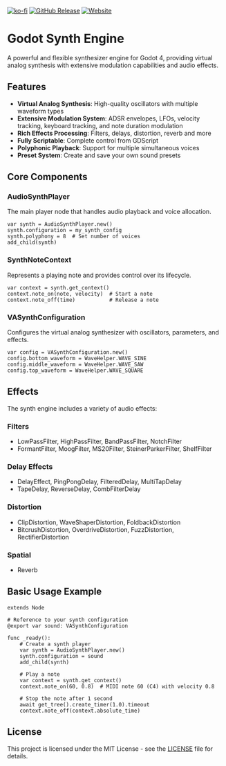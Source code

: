 [![ko-fi](https://ko-fi.com/img/githubbutton_sm.svg)](https://ko-fi.com/O5O21BTCOZ) [![GitHub Release](https://img.shields.io/github/v/release/eclipsinglines/godotsynth?style=for-the-badge)](https://github.com/EclipsingLines/GodotSynth/releases) [![Website](https://img.shields.io/website?url=https%3A%2F%2Feclipsinglines.github.io%2FGodotSynth%2F&style=for-the-badge)](https://eclipsinglines.github.io/GodotSynth/)


# Godot Synth Engine

A powerful and flexible synthesizer engine for Godot 4, providing virtual analog synthesis with extensive modulation capabilities and audio effects.

## Features

- **Virtual Analog Synthesis**: High-quality oscillators with multiple waveform types
- **Extensive Modulation System**: ADSR envelopes, LFOs, velocity tracking, keyboard tracking, and note duration modulation
- **Rich Effects Processing**: Filters, delays, distortion, reverb and more
- **Fully Scriptable**: Complete control from GDScript
- **Polyphonic Playback**: Support for multiple simultaneous voices
- **Preset System**: Create and save your own sound presets

## Core Components

### AudioSynthPlayer

The main player node that handles audio playback and voice allocation.

```gdscript
var synth = AudioSynthPlayer.new()
synth.configuration = my_synth_config
synth.polyphony = 8  # Set number of voices
add_child(synth)
```

### SynthNoteContext

Represents a playing note and provides control over its lifecycle.

```gdscript
var context = synth.get_context()
context.note_on(note, velocity)  # Start a note
context.note_off(time)           # Release a note
```

### VASynthConfiguration

Configures the virtual analog synthesizer with oscillators, parameters, and effects.

```gdscript
var config = VASynthConfiguration.new()
config.bottom_waveform = WaveHelper.WAVE_SINE
config.middle_waveform = WaveHelper.WAVE_SAW
config.top_waveform = WaveHelper.WAVE_SQUARE
```

## Effects

The synth engine includes a variety of audio effects:

### Filters

- LowPassFilter, HighPassFilter, BandPassFilter, NotchFilter
- FormantFilter, MoogFilter, MS20Filter, SteinerParkerFilter, ShelfFilter

### Delay Effects

- DelayEffect, PingPongDelay, FilteredDelay, MultiTapDelay
- TapeDelay, ReverseDelay, CombFilterDelay

### Distortion

- ClipDistortion, WaveShaperDistortion, FoldbackDistortion
- BitcrushDistortion, OverdriveDistortion, FuzzDistortion, RectifierDistortion

### Spatial

- Reverb

## Basic Usage Example

```gdscript
extends Node

# Reference to your synth configuration
@export var sound: VASynthConfiguration

func _ready():
    # Create a synth player
    var synth = AudioSynthPlayer.new()
    synth.configuration = sound
    add_child(synth)
    
    # Play a note
    var context = synth.get_context()
    context.note_on(60, 0.8)  # MIDI note 60 (C4) with velocity 0.8
    
    # Stop the note after 1 second
    await get_tree().create_timer(1.0).timeout
    context.note_off(context.absolute_time)
```

## License

This project is licensed under the MIT License - see the [LICENSE](LICENSE) file for details.
